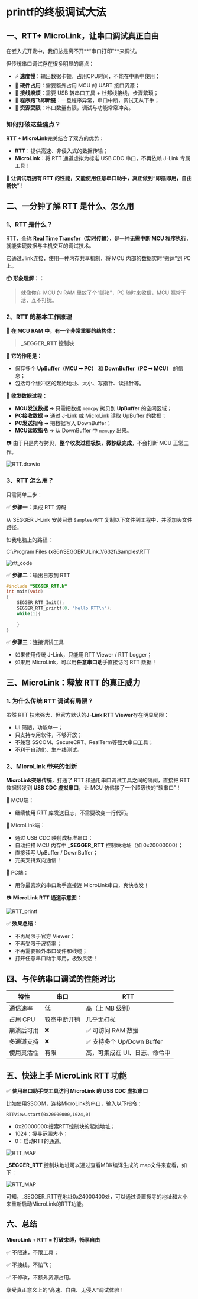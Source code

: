 # printf的终极调试大法

## 一、RTT+ MicroLink，让串口调试真正自由

在嵌入式开发中，我们总是离不开**“串口打印”**来调试。

但传统串口调试存在很多明显的痛点：

- ⚡ **速度慢**：输出数据卡顿，占用CPU时间，不能在中断中使用；
- 🔌 **硬件占用**：需要额外占用 MCU 的 UART 接口资源；
- 🔄 **接线麻烦**：需要 USB 转串口工具 + 杜邦线接线，步骤繁琐；
- 🛑 **程序跑飞即断链**：一旦程序异常，串口中断，调试无从下手；
- 🚪 **资源受限**：串口数量有限，调试与功能常常冲突。

### 如何打破这些痛点？

**RTT + MicroLink**完美结合了双方的优势：

- **RTT**：提供高速、非侵入式的数据传输；
- **MicroLink**：将 RTT 通道虚拟为标准 USB CDC 串口，不再依赖 J-Link 专属工具！

**📢 让调试既拥有 RTT 的性能，又能使用任意串口助手，真正做到“即插即用，自由畅快”！**

## 二、一分钟了解 RTT 是什么、怎么用

### 1、RTT 是什么？

RTT，全称 **Real Time Transfer（实时传输）**，是一种**无需中断 MCU 程序执行**，就能实现数据与主机交互的调试技术。

它通过Jlink连接，使用一种内存共享机制，将 MCU 内部的数据实时“搬运”到 PC 上。

**📦 形象理解：：**

> 就像你在 MCU 的 RAM 里放了个“邮箱”，PC 随时来收信，MCU 照常干活，互不打扰。

### 2、RTT 的基本工作原理

🔵 **在 MCU RAM 中，有一个非常重要的结构体：**

> **_SEGGER_RTT 控制块**

🔵 **它的作用是：**

- 保存多个 **UpBuffer（MCU ➡ PC）** 和 **DownBuffer（PC ➡ MCU）** 的信息；
- 包括每个缓冲区的起始地址、大小、写指针、读指针等。

🔵 **收发数据过程：**

- **MCU发送数据** ➔ 只需把数据 `memcpy` 拷贝到 **UpBuffer** 的空闲区域；
- **PC接收数据** ➔ 通过 J-Link 或 MicroLink 读取 UpBuffer 的数据；
- **PC发送指令** ➔ 把数据写入 DownBuffer；
- **MCU读取指令** ➔ 从 DownBuffer 中 `memcpy` 出来。

📷 由于只是内存拷贝，**整个收发过程极快，微秒级完成**，不会打断 MCU 正常工作。

![RTT.drawio](../.././images/microlink/RTT_Draw.jpg)

### 3、RTT 怎么用？

只需简单三步：

✅ **步骤一**：集成 RTT 源码

从 SEGGER J-Link 安装目录 `Samples/RTT` 复制以下文件到工程中，并添加头文件路径。

如我电脑上的路径：

C:\Program Files (x86)\SEGGER\JLink_V632f\Samples\RTT

![rtt_code](../.././images/microlink/rtt_code.jpg)

✅ **步骤二**：输出日志到 RTT

```c
#include "SEGGER_RTT.h"
int main(void)
{
    SEGGER_RTT_Init();
    SEGGER_RTT_printf(0, "hello RTT\n");   
    while(1){
        
    }
}
```

✅ **步骤三**：连接调试工具

- 如果使用传统 J-Link，只能用 RTT Viewer / RTT Logger；
- 如果用 MicroLink，可以用**任意串口助手**直接访问 RTT 数据！

## 三、MicroLink：释放 RTT 的真正威力

### 1. 为什么传统 RTT 调试有局限？

虽然 RTT 技术强大，但官方默认的**J-Link RTT Viewer**存在明显局限：

- UI 简陋，功能单一；
- 只支持专用软件，不够开放；
- 不兼容 SSCOM、SecureCRT、RealTerm等强大串口工具；
- 不利于自动化、生产线测试。

### 2、MicroLink 带来的创新

**MicroLink突破传统**，打通了 RTT 和通用串口调试工具之间的隔阂，直接把 RTT 数据转发到 **USB CDC 虚拟串口**，让 MCU 仿佛接了一个超级快的“软串口”！

🔵 MCU端：

- 继续使用 RTT 库发送日志，不需要改变一行代码。

🔵 MicroLink端：

- 通过 USB CDC 映射成标准串口；
- 自动扫描 MCU 内存中 **_SEGGER_RTT** 控制块地址（如 0x20000000）；
- 直接读写 UpBuffer / DownBuffer；
- 完美支持双向通信！

🔵 PC端：

- 用你最喜欢的串口助手直接连 MicroLink串口，爽快收发！

📷 **MicroLink RTT 通道示意图：**

![RTT_printf](../.././images/microlink/RTT_printf.jpg)



✅ **效果总结：**

- 不再局限于官方 Viewer；
- 不再受限于波特率；
- 不再需要额外串口硬件和线缆；
- 打开任意串口助手即用，极致灵活！

## 四、与传统串口调试的性能对比

| 特性       | 串口         | RTT                           |
| ---------- | ------------ | ----------------------------- |
| 通信速率   | 低           | 高（上 MB 级别）              |
| 占用 CPU   | 较高中断开销 | 几乎无打扰                    |
| 崩溃后可用 | ❌            | ✅ 可访问 RAM 数据             |
| 多通道支持 | ❌            | ✅ 支持多个 Up/Down Buffer     |
| 使用灵活性 | 有限         | 高，可集成在 UI、日志、命令中 |

## 五、快速上手 MicroLink RTT 功能

✅ **使用串口助手类工具访问 MicroLink 的 USB CDC 虚拟串口**

比如使用SSCOM，连接MicroLink的串口，输入以下指令：

```
RTTView.start(0x20000000,1024,0)
```

- 0x20000000:搜索RTT控制块的起始地址；
- 1024：搜寻范围大小；
- 0：启动RTT的通道。

![RTT_MAP](../.././images/microlink/RTT.jpg)



**_SEGGER_RTT** 控制块地址可以通过查看MDK编译生成的.map文件来查看，如下：

![RTT_MAP](../.././images/microlink/RTT_MAP.png)

可知，\_SEGGER_RTT在地址0x24000400处，可以通过设置搜寻的地址和大小来重新启动MicroLink的RTT功能。

## 六、总结

**MicroLink + RTT = 打破束缚，畅享自由**

 ✅ 不限速，不限工具；

 ✅ 不接线，不怕飞；

 ✅ 不修改，不额外资源占用。

享受真正意义上的“高速、自由、无侵入”调试体验！
